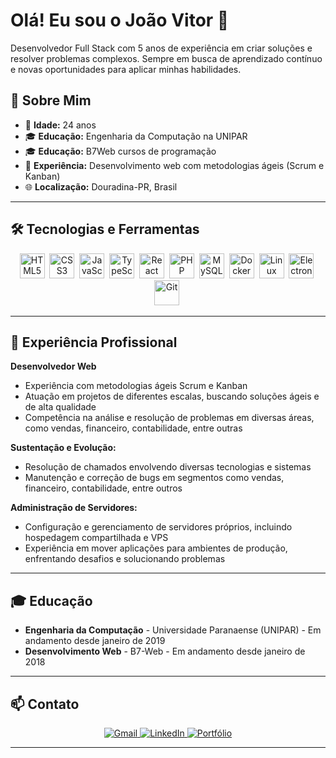 # Olá! Eu sou o João Vitor 👋

Desenvolvedor Full Stack com 5 anos de experiência em criar soluções e resolver problemas complexos. Sempre em busca de aprendizado contínuo e novas oportunidades para aplicar minhas habilidades.

## 🚀 Sobre Mim

- 🎂 **Idade:** 24 anos
- 🎓 **Educação:** Engenharia da Computação na UNIPAR
- 🎓 **Educação:** B7Web cursos de programação 
- 💼 **Experiência:** Desenvolvimento web com metodologias ágeis (Scrum e Kanban)
- 🌐 **Localização:** Douradina-PR, Brasil

---

## 🛠️ Tecnologias e Ferramentas

<div align="center">
  <img src="https://cdn.jsdelivr.net/gh/devicons/devicon/icons/html5/html5-original.svg" title="HTML5" alt="HTML5" width="40" height="40"/>&nbsp;
  <img src="https://cdn.jsdelivr.net/gh/devicons/devicon/icons/css3/css3-original.svg" title="CSS3" alt="CSS3" width="40" height="40"/>&nbsp;
  <img src="https://cdn.jsdelivr.net/gh/devicons/devicon/icons/javascript/javascript-original.svg" title="JavaScript" alt="JavaScript" width="40" height="40"/>&nbsp;
  <img src="https://cdn.jsdelivr.net/gh/devicons/devicon/icons/typescript/typescript-original.svg" title="TypeScript" alt="TypeScript" width="40" height="40"/>&nbsp;
  <img src="https://cdn.jsdelivr.net/gh/devicons/devicon/icons/react/react-original.svg" title="React" alt="React" width="40" height="40"/>&nbsp;
  <img src="https://cdn.jsdelivr.net/gh/devicons/devicon/icons/php/php-original.svg" title="PHP" alt="PHP" width="40" height="40"/>&nbsp;
  <img src="https://cdn.jsdelivr.net/gh/devicons/devicon/icons/mysql/mysql-original.svg" title="MySQL" alt="MySQL" width="40" height="40"/>&nbsp;
  <img src="https://cdn.jsdelivr.net/gh/devicons/devicon/icons/docker/docker-original.svg" title="Docker" alt="Docker" width="40" height="40"/>&nbsp;
  <img src="https://cdn.jsdelivr.net/gh/devicons/devicon/icons/linux/linux-original.svg" title="Linux" alt="Linux" width="40" height="40"/>&nbsp;
  <img src="https://cdn.jsdelivr.net/gh/devicons/devicon/icons/electron/electron-original.svg" title="Electron" alt="Electron" width="40" height="40"/>&nbsp;
  <img src="https://cdn.jsdelivr.net/gh/devicons/devicon/icons/git/git-original.svg" title="Git" alt="Git" width="40" height="40"/>&nbsp;
</div>

---

## 💼 Experiência Profissional

**Desenvolvedor Web**

- Experiência com metodologias ágeis Scrum e Kanban
- Atuação em projetos de diferentes escalas, buscando soluções ágeis e de alta qualidade
- Competência na análise e resolução de problemas em diversas áreas, como vendas, financeiro, contabilidade, entre outras

**Sustentação e Evolução:**

- Resolução de chamados envolvendo diversas tecnologias e sistemas
- Manutenção e correção de bugs em segmentos como vendas, financeiro, contabilidade, entre outros

**Administração de Servidores:**

- Configuração e gerenciamento de servidores próprios, incluindo hospedagem compartilhada e VPS
- Experiência em mover aplicações para ambientes de produção, enfrentando desafios e solucionando problemas

---

## 🎓 Educação

- **Engenharia da Computação** - Universidade Paranaense (UNIPAR) - Em andamento desde janeiro de 2019
- **Desenvolvimento Web** - B7-Web - Em andamento desde janeiro de 2018

---

## 📫 Contato

<div align="center">
  <a href="mailto:jv.zyzz.legado@gmail.com" target="_blank">
    <img src="https://img.shields.io/badge/Gmail-D14836?style=for-the-badge&logo=gmail&logoColor=white" alt="Gmail"/>
  </a>
  <a href="https://linkedin.com/in/seu-perfil" target="_blank">
    <img src="https://img.shields.io/badge/LinkedIn-0077B5?style=for-the-badge&logo=linkedin&logoColor=white" alt="LinkedIn"/>
  </a>
  <a href="https://joaosn.grsistemas.com" target="_blank">
    <img src="https://img.shields.io/badge/Portfólio-222222?style=for-the-badge&logo=About.me&logoColor=white" alt="Portfólio"/>
  </a>
</div>

---
